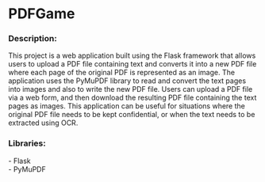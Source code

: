 # PDFGame

### Description:
This project is a web application built using the Flask framework that allows users to upload a PDF file containing text and converts it into a new PDF file where each page of the original PDF is represented as an image. The application uses the PyMuPDF library to read and convert the text pages into images and also to write the new PDF file. Users can upload a PDF file via a web form, and then download the resulting PDF file containing the text pages as images. This application can be useful for situations where the original PDF file needs to be kept confidential, or when the text needs to be extracted using OCR.

### Libraries:
-&nbsp;Flask <br>
-&nbsp;PyMuPDF
